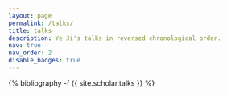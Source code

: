 ```yaml
---
layout: page
permalink: /talks/
title: talks
description: Ye Ji's talks in reversed chronological order.
nav: true
nav_order: 2
disable_badges: true
---
```


<div class="publications">

{% bibliography -f {{ site.scholar.talks }} %}

</div>